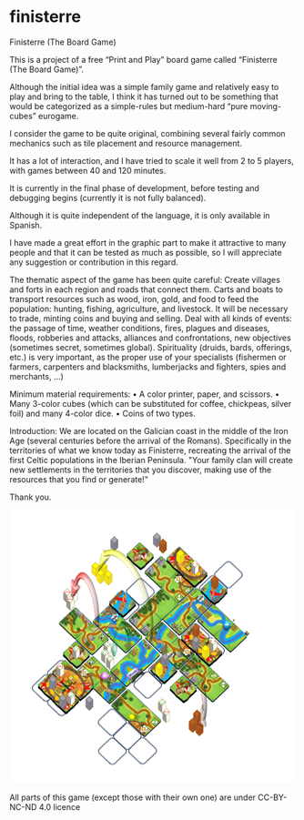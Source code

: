 # finisterre
Finisterre (The Board Game)

This is a project of a free “Print and Play” board game called “Finisterre (The Board Game)”.

Although the initial idea was a simple family game and relatively easy to play and bring to the table, I think it has turned out to be something that would be categorized as a simple-rules but medium-hard “pure moving-cubes” eurogame.

I consider the game to be quite original, combining several fairly common mechanics such as tile placement and resource management.

It has a lot of interaction, and I have tried to scale it well from 2 to 5 players, with games between 40 and 120 minutes.

It is currently in the final phase of development, before testing and debugging begins (currently it is not fully balanced). 

Although it is quite independent of the language, it is only available in Spanish.

I have made a great effort in the graphic part to make it attractive to many people and that it can be tested as much as possible, so I will appreciate any suggestion or contribution in this regard.

The thematic aspect of the game has been quite careful:
Create villages and forts in each region and roads that connect them. Carts and boats to transport resources such as wood, iron, gold, and food to feed the population: hunting, fishing, agriculture, and livestock. It will be necessary to trade, minting coins and buying and selling. Deal with all kinds of events: the passage of time, weather conditions, fires, plagues and diseases, floods, robberies and attacks, alliances and confrontations, new objectives (sometimes secret, sometimes global). Spirituality (druids, bards, offerings, etc.) is very important, as the proper use of your specialists (fishermen or farmers, carpenters and blacksmiths, lumberjacks and fighters, spies and merchants, ...)

Minimum material requirements:
•	A color printer, paper, and scissors.
•	Many 3-color cubes (which can be substituted for coffee, chickpeas, silver foil) and many 4-color dice.
•	Coins of two types.

Introduction:
We are located on the Galician coast in the middle of the Iron Age (several centuries before the arrival of the Romans). Specifically in the territories of what we know today as Finisterre, recreating the arrival of the first Celtic populations in the Iberian Peninsula.
 "Your family clan will create new settlements in the territories that you discover, making use of the resources that you find or generate!"

Thank you.

<img src="/media/back_box.png" height="480">

All parts of this game (except those with their own one) are under CC-BY-NC-ND 4.0 licence


